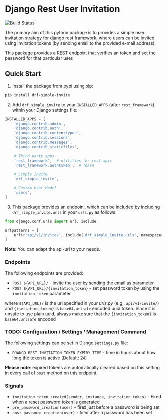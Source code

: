 # Django Rest User Invitation

[![Build Status](https://travis-ci.org/thapabishwa/drf_simple_invite.svg?branch=develop)](https://travis-ci.org/thapabishwa/drf_simple_invite)

The primary aim of this python package is to provides a simple user invitation strategy for django rest framework, where users can be invited using invitation tokens (by sending email to the provided e-mail address).

This package provides a REST endpoint that verifies an token and set the password for that particular user.

## Quick Start

1. Install the package from pypi using pip:
```bash
pip install drf-simple-invite
```

2. Add ``drf_simple_invite`` to your ``INSTALLED_APPS`` (after ``rest_framework``) within your Django settings file:
```python
INSTALLED_APPS = [
    'django.contrib.admin',
    'django.contrib.auth',
    'django.contrib.contenttypes',
    'django.contrib.sessions',
    'django.contrib.messages',
    'django.contrib.staticfiles',

    # Third party apps
    'rest_framework',  # utilities for rest apis
    'rest_framework.authtoken',  # token

    # Simple Invite
    'drf_simple_invite',

    # Custom User Model
    'users',
]
```

3. This package provides an endpoint, which can be included by including ``drf_simple_invite.urls`` in your ``urls.py`` as follows:
```python
from django.conf.urls import url, include

urlpatterns = [
    url(r'api/v1/invite/', include('drf_simple_invite.urls', namespace='drf_simple_invite')),
]    
```
**Note**: You can adapt the api-url to your needs.

### Endpoints

The following endpoints are provided:
 * `POST ${API_URL}/` - invite the user by sending the email as parameter
 * `POST ${API_URL}/{invitation_token}` -  set password token by using the ``invitation_token`` parameter
 
where `${API_URL}/` is the url specified in your *urls.py* (e.g., `api/v1/invite/`)
and `{invitation_token}` is `base64.urlsafe` encoded uuid token. Since it is unsafe to use plain uuid, always make sure that the `{invitation_token}` is `base64.urlsafe` encoded


### TODO: Configuration / Settings / Management Command

The following settings can be set in Django ``settings.py`` file:

* `DJANGO_REST_INVITATION_TOKEN_EXPIRY_TIME` - time in hours about how long the token is active (Default: 24)

 **Please note**: expired tokens are automatically cleared based on this setting in every call of ``post`` method on this endpoint.
 
### Signals
* ```invitation_token_created(sender, instance, invitation_token)``` - Fired when a reset password token is generated
* ```pre_password_creation(user)``` - fired just before a password is being set
* ```post_password_creation(user)``` - fired after a password has been set
